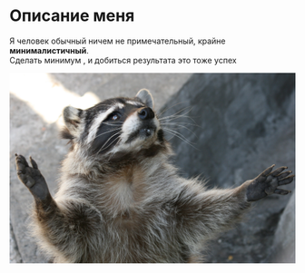 # **Описание меня**  
Я человек обычный ничем не примечательный, крайне __минималистичный__.  
Сделать минимум , и добиться результата это тоже успех 

 ![Логотип NeuroStartUp](NeuroStartUp.jpg) 

